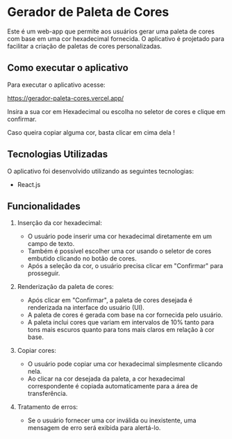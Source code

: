 # Gerador de Paleta de Cores

Este é um web-app que permite aos usuários gerar uma paleta de cores com base em uma cor hexadecimal fornecida. O aplicativo é projetado para facilitar a criação de paletas de cores personalizadas.

## Como executar o aplicativo

Para executar o aplicativo acesse:

https://gerador-paleta-cores.vercel.app/

Insira a sua cor em Hexadecimal ou escolha no seletor de cores e clique em confirmar.

Caso queira copiar alguma cor, basta clicar em cima dela !

## Tecnologias Utilizadas

O aplicativo foi desenvolvido utilizando as seguintes tecnologias:

- React.js

## Funcionalidades

1. Inserção da cor hexadecimal:
   - O usuário pode inserir uma cor hexadecimal diretamente em um campo de texto.
   - Também é possível escolher uma cor usando o seletor de cores embutido clicando no botão de cores.
   - Após a seleção da cor, o usuário precisa clicar em "Confirmar" para prosseguir.

2. Renderização da paleta de cores:
   - Após clicar em "Confirmar", a paleta de cores desejada é renderizada na interface do usuário (UI).
   - A paleta de cores é gerada com base na cor fornecida pelo usuário.
   - A paleta inclui cores que variam em intervalos de 10% tanto para tons mais escuros quanto para tons mais claros em relação à cor base.

3. Copiar cores:
   - O usuário pode copiar uma cor hexadecimal simplesmente clicando nela.
   - Ao clicar na cor desejada da paleta, a cor hexadecimal correspondente é copiada automaticamente para a área de transferência.

4. Tratamento de erros:
   - Se o usuário fornecer uma cor inválida ou inexistente, uma mensagem de erro será exibida para alertá-lo.






